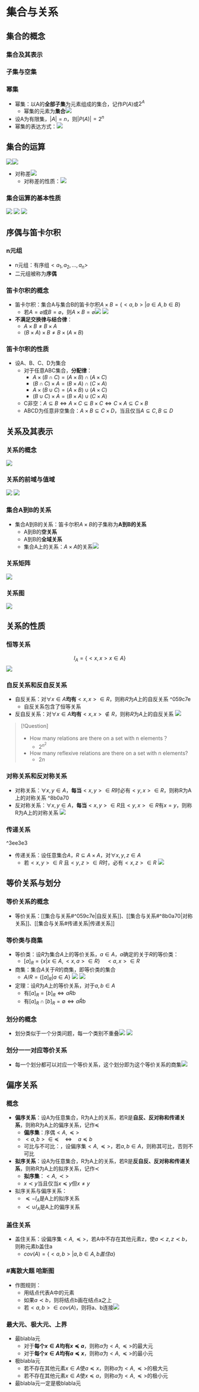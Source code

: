 # 集合与关系
## 集合的概念
### 集合及其表示
### 子集与空集
### 幂集
- 幂集：以A的**全部子集**为元素组成的集合，记作$P(A)$或$2^A$
	- 幂集的元素为**集合**![](https://raw.githubusercontent.com/alwaysmissin/picgo/main/20221202083312.png)
- 设A为有限集，$|A|=n$，则$|P(A)|=2^n$
- 幂集的表达方式：![](https://raw.githubusercontent.com/alwaysmissin/picgo/main/20221202083653.png)
## 集合的运算
![](https://raw.githubusercontent.com/alwaysmissin/picgo/main/20221202083727.png)![](https://raw.githubusercontent.com/alwaysmissin/picgo/main/20221202083740.png)
- 对称差![](https://raw.githubusercontent.com/alwaysmissin/picgo/main/20221202083926.png)
	- 对称差的性质：![](https://raw.githubusercontent.com/alwaysmissin/picgo/main/20221202084029.png)
### 集合运算的基本性质
![](https://raw.githubusercontent.com/alwaysmissin/picgo/main/20221202084222.png)
![](https://raw.githubusercontent.com/alwaysmissin/picgo/main/20221202084234.png)
![](https://raw.githubusercontent.com/alwaysmissin/picgo/main/20221202084246.png)

## 序偶与笛卡尔积
### n元组
- n元组：有序组$<a_1,a_2,...,a_n>$
- 二元组被称为**序偶**
### 笛卡尔积的概念
- 笛卡尔积：集合A与集合B的笛卡尔积$A×B=\{<a,b>|a\in A, b \in B\}$
	- 若$A=\varnothing$或$B=\varnothing$，则$A×B=\varnothing$![](https://raw.githubusercontent.com/alwaysmissin/picgo/main/20221206211815.png)
![](https://raw.githubusercontent.com/alwaysmissin/picgo/main/20221206212147.png)
- **不满足交换律与结合律**：
	- $A \times B \neq B \times A$
	- $( B \times A ) \times B \neq B \times ( A \times B )$
### 笛卡尔积的性质
- 设A、B、C、D为集合
	- 对于任意ABC集合，**分配律**：
		- $A\times (B\cap C)=(A \times B)\cap(A \times C)$
		- $(B \cap C)\times A=(B \times A)\cap(C \times A)$
		- $A \times(B \cup C)=(A \times B)\cup(A \times C)$
		- $(B \cup C)\times A=(B \times A)\cup(C \times A)$
	- C非空：$A \subseteq B \Leftrightarrow A \times C \subseteq B \times C \Leftrightarrow C \times A \subseteq C \times B$
	- ABCD为任意非空集合：$A \times B \subseteq C \times D$，当且仅当$A \subseteq C,B \subseteq D$

## 关系及其表示
### 关系的概念
![](https://raw.githubusercontent.com/alwaysmissin/picgo/main/20221206213353.png)
### 关系的前域与值域
![](https://raw.githubusercontent.com/alwaysmissin/picgo/main/20221206213445.png)
![](https://raw.githubusercontent.com/alwaysmissin/picgo/main/20221206213513.png)
### 集合A到B的关系
- 集合A到B的关系：笛卡尔积$A\times B$的子集称为**A到B的关系**
	- A到B的**空关系**
	- A到B的**全域关系**
	- 集合A上的关系：$A\times A$的关系![](https://raw.githubusercontent.com/alwaysmissin/picgo/main/20221206213925.png)
### 关系矩阵
![](https://raw.githubusercontent.com/alwaysmissin/picgo/main/20221206214305.png)
### 关系图
![](https://raw.githubusercontent.com/alwaysmissin/picgo/main/20221206214333.png)

## 关系的性质
### 恒等关系
$$I _ { A } = \{ < x , x > x \in A \}$$
![](https://raw.githubusercontent.com/alwaysmissin/picgo/main/20221206214522.png)
### 自反关系和反自反关系
- 自反关系：对$\forall x \in A$**均有**$<x,x>\in R$，则称$R$为$A$上的自反关系 ^059c7e
	- 自反关系包含了恒等关系
- 反自反关系：对$\forall x \in A$**均有**$<x,x>\notin R$，则称$R$为$A$上的自反关系
![](https://raw.githubusercontent.com/alwaysmissin/picgo/main/20221206214734.png)
> [!Question]
> - How many relations are there on a set with n elements？
> 	- $2^{{n}^2}$
> - How many reflexive relations are there on a set with n elements?
> 	- $2n$

### 对称关系和反对称关系
- 对称关系：$\forall x, y\in A$，**每当**$<x,y>\in R$时必有$<y,x>\in R$，则称R为A上的对称关系 ^8b0a70
- 反对称关系：$\forall x, y\in A$，**每当**$<x,y>\in R$且$<y,x>\in R$有$x=y$，则称R为A上的对称关系
![](https://raw.githubusercontent.com/alwaysmissin/picgo/main/20230209204106.png)

### 传递关系
^3ee3e3
- 传递关系：设任意集合$A$，$R \subseteq A \times A$，对$\forall x, y, z \in A$
	- 若$<x, y>\in R$ 且$<y, z>\in R$时，必有$<x, z>\in R$
![](https://raw.githubusercontent.com/alwaysmissin/picgo/main/20221206215513.png)

## 等价关系与划分
### 等价关系的概念
- 等价关系：[[集合与关系#^059c7e|自反关系]]、[[集合与关系#^8b0a70|对称关系]]、[[集合与关系#传递关系|传递关系]]
### 等价类与商集
- 等价类：设$R$为集合$A$上的等价关系，$a\in A$，$a$确定的关于$R$的等价类：
	- $[a]_R = \{x | x\in A, <x,a>\in R\}\quad <a,x>\in R$
- 商集：集合$A$关于$R$的商集，即等价类的集合
	- $A/R = \{[a]_R | a\in A\}$
![](https://raw.githubusercontent.com/alwaysmissin/picgo/main/20230209205946.png)
![](https://raw.githubusercontent.com/alwaysmissin/picgo/main/20230209210010.png)
- 定理：设$R$为$A$上的等价关系，对于$a, b \in A$
	- 有$[a]_R = [b]_R \Leftrightarrow aRb$
	- 有$[a]_R \cap [b]_R = \emptyset \Leftrightarrow a\bar{R} b$
### 划分的概念
- 划分类似于一个分类问题，每一个类别不重叠![](https://raw.githubusercontent.com/alwaysmissin/picgo/main/20230209210831.png)
![](https://raw.githubusercontent.com/alwaysmissin/picgo/main/20230209210838.png)
### 划分一一对应等价关系
- 每一个划分都可以对应一个等价关系，这个划分即为这个等价关系的商集![](https://raw.githubusercontent.com/alwaysmissin/picgo/main/20230209210955.png)

## **偏序关系**
### 概念
- **偏序关系**：设A为任意集合，R为A上的关系，若R是**自反、反对称和传递关系**，则称R为A上的偏序关系，记作$\preccurlyeq$
	- **偏序集**：序偶$<A,\preceq>$
	- $<a,b>\in\preccurlyeq \quad\Leftrightarrow \quad a\preccurlyeq b$
	- 可比与不可比：，设偏序集$<A,\preccurlyeq>$，若$a,b\in A$，则称其可比，否则不可比
- **拟序关系**：设A为任意集合，R为A上的关系，若R是**反自反、反对称和传递关系**，则称R为A上的拟序关系，记作$\prec$
	- **拟序集**：$<A,\prec>$
	- $x\prec y$当且仅当$x\preccurlyeq y$但$x\neq y$
- 拟序关系与偏序关系：
	- $\preccurlyeq - I_A$是A上的拟序关系
	- $\prec\cup I_A$是A上的偏序关系
### 盖住关系
- 盖住关系：设偏序集$<A,\preccurlyeq>$，若A中不存在其他元素z，使$a\prec z, z\prec b$，则称元素b盖住a
	- $cov(A)=\{<a,b>|a,b\in A,b 盖住 a\}$
### #离散大题 哈斯图
- 作图规则：
	- 用结点代表A中的元素
	- 如果$a\prec b$，则将结点b画在结点a之上
	- 若$<a,b>\in cov(A)$，则将a、b连接![](https://raw.githubusercontent.com/alwaysmissin/picgo/main/20221202092443.png)
### 最大元、极大元、上界
- 最blabla元
	- 对于**每个$x\in A$均有$x\preccurlyeq a$**，则称$a$为$<A,\preccurlyeq>$的最大元
	- 对于**每个$x\in A$均有$a\preccurlyeq x$**，则称$a$为$<A,\preccurlyeq>$的最小元
- 极blabla元
	- 若不存在其他元素$x\in A$使$a\preccurlyeq x$，则称$a$为$<A,\preccurlyeq>$的极大元
	- 若不存在其他元素$x\in A$使$x\preccurlyeq a$，则称$a$为$<A,\preccurlyeq>$的极小元
- 最blabla元一定是极blabla元